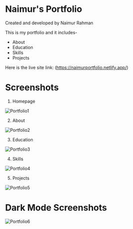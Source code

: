 # Naimur's Portfolio 
Created and developed by Naimur Rahman

This is my portfolio and it includes-

+ About
+ Education
+ Skills
+ Projects


Here is the live site link: (https://naimurportfolio.netlify.app/)

# Screenshots
1. Homepage
   
![Portfolio1](https://github.com/user-attachments/assets/544baaba-aeda-4aa7-a16c-f6143fe59edc)

2. About

![Portfolio2](https://github.com/user-attachments/assets/f2e1a9a3-0bdd-4e6e-ab0a-5f7ef8ac5e82)

3. Education

![Portfolio3](https://github.com/user-attachments/assets/5d5b8d7f-1845-48cb-a837-9e8b46607b49)

4. Skills

![Portfolio4](https://github.com/user-attachments/assets/5305eb70-3732-4b04-b8e7-97e583b26842)

5. Projects

![Portfolio5](https://github.com/user-attachments/assets/8581aaba-b378-4857-b716-f0255ed376a7)

# Dark Mode Screenshots
![Portfolio6](https://github.com/user-attachments/assets/941bb863-a3e6-4790-becc-3d729593dba1)
